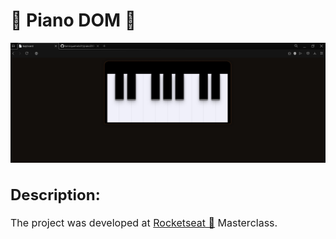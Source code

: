 <h1>🎹 Piano DOM 🎹</h1>
<img src = "pianoDom.jpg" >
<div style =  
        "font-size: 16px" >
    <h2> Description: </h2>
    <p> The project was developed at <a href = "https://www.youtube.com/watch?v=UftSB4DaRU4">Rocketseat 🚀</a> Masterclass. </p>
    
</div>
